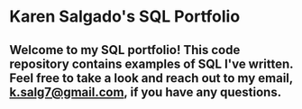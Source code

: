 # Karen Salgado's SQL Portfolio

## Welcome to my SQL portfolio! This code repository contains examples of SQL I've written. Feel free to take a look and reach out to my email, k.salg7@gmail.com, if you have any questions.
